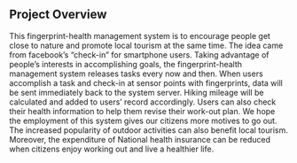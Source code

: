 ## Project Overview ##
This fingerprint-health management system is to encourage people get close to nature and promote local tourism at the same time.
The idea came from facebook’s “check-in” for smartphone users. Taking advantage of people’s interests in accomplishing goals, the fingerprint-health management system releases tasks every now and then. When users accomplish a task and check-in at sensor points with fingerprints, data will be sent immediately back to the system server. Hiking mileage will be calculated and added to users’ record accordingly. Users can also check their health information to help them revise their work-out plan.
We hope the employment of this system gives our citizens more motives to go out. The increased popularity of outdoor activities can also benefit local tourism. Moreover, the expenditure of National health insurance can be reduced when citizens enjoy working out and live a healthier life.